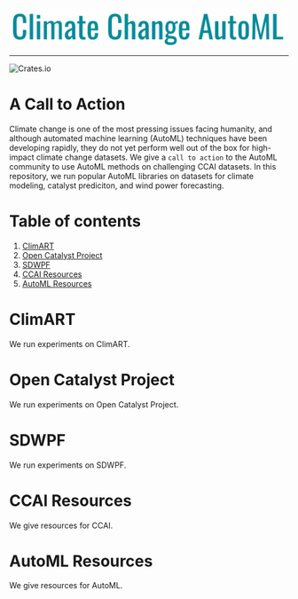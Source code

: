 <br/>
<p align="center"><img src="img/ccautoml_logo.png" width=700 /></p>

----
![Crates.io](https://img.shields.io/crates/l/Ap?color=orange)

# A Call to Action

Climate change is one of the most pressing issues facing humanity, and although automated machine learning (AutoML) techniques have been developing rapidly, they do not yet perform well out of the box for high-impact climate change datasets.
We give a `call to action` to the AutoML community to use AutoML methods on challenging CCAI datasets.
In this repository, we run popular AutoML libraries on datasets for climate modeling, catalyst prediciton, and wind power forecasting.

# Table of contents
1. [ClimART](#ClimART)
2. [Open Catalyst Project](#OpenCatalystProject)
3. [SDWPF](#SDWPF)
4. [CCAI Resources](#CCAIResources)
5. [AutoML Resources](AutoMLResources)

# ClimART <a name="ClimART"></a>

We run experiments on ClimART.

# Open Catalyst Project <a name="OpenCatalystProject"></a>

We run experiments on Open Catalyst Project.

# SDWPF <a name="SDWPF"></a>

We run experiments on SDWPF.

# CCAI Resources <a name="CCAIResources"></a>

We give resources for CCAI.

# AutoML Resources <a name="AutoMLResources"></a>

We give resources for AutoML.


